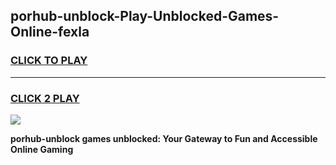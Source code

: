 
## porhub-unblock-Play-Unblocked-Games-Online-fexla
<h3>
<a href="https://premium76.site?title=porhub-unblock&ref=25A">CLICK TO PLAY</a></h3>
<hr>

<h3>
<a href="https://premium76.site?title=porhub-unblock&ref=25A">CLICK 2 PLAY</a>
  
</h3>

<a href="https://premium76.site?title=porhub-unblock&ref=25A"><img src="https://clearcache.store/games.png"></a>


**porhub-unblock games unblocked: Your Gateway to Fun and Accessible Online Gaming**
